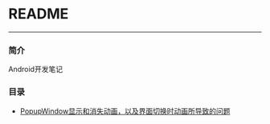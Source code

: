 ﻿# README

---

### 简介
Android开发笔记

### 目录
* [PopupWindow显示和消失动画，以及界面切换时动画所导致的问题](https://github.com/pcatzj/AndroidNotes/blob/master/PopupWindow%E6%98%BE%E7%A4%BA%E5%92%8C%E6%B6%88%E5%A4%B1%E5%8A%A8%E7%94%BB%EF%BC%8C%E4%BB%A5%E5%8F%8A%E7%95%8C%E9%9D%A2%E5%88%87%E6%8D%A2%E6%97%B6%E5%8A%A8%E7%94%BB%E6%89%80%E5%AF%BC%E8%87%B4%E7%9A%84%E9%97%AE%E9%A2%98.md)





